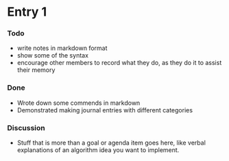 Entry 1
=======

### Todo
- write notes in markdown format
- show some of the syntax
- encourage other members to record what they do, as they do it 
  to assist their memory

### Done
- Wrote down some commends in markdown
- Demonstrated making journal entries with different categories

### Discussion
- Stuff that is more than a goal or agenda item goes here, like verbal
  explanations of an algorithm idea you want to implement.
